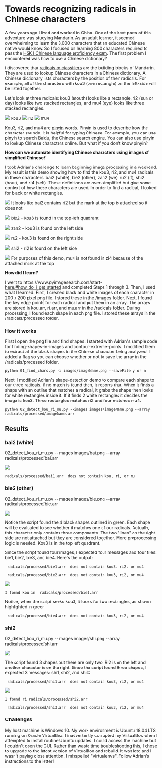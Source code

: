 # Towards recognizing radicals in Chinese characters

A few years ago I lived and worked in China.  One of the best parts of this adventure was studying Mandarin.  As an adult learner, it seemed overwhelming to learn the 8,000 characters that an educated Chinese native would know.  So I focused on learning 800 characters required to pass the [HSK I Chinese language proficiency exam](http://www.chinesetest.cn/gosign.do?id=1&lid=0).  The first problem I encountered was how to use a Chinese dictionary?

I discovered that [radicals or classifiers](https://en.wikipedia.org/wiki/Radical_(Chinese_characters)) are the building blocks of Mandarin.  They are used to lookup Chinese characters in a Chinese dictionary.  A Chinese dictionary lists characters by the position of their radicals.  For example, all of the characters with kou3 (one rectangle) on the left-side will be listed together.  

Let's look at three radicals:  kou3 (mouth)  looks like a rectangle, ri2 (sun or day) looks like two stacked rectangles, and mu4 (eye) looks like three stacked rectangles.  

![](images/kou3.png) kou3
![](images/ri2.png) ri2
![](images/mu4.png) mu4

Kou3, ri2, and mu4 are [pinyin](https://en.wikipedia.org/wiki/Pinyin) words.  Pinyin is used to describe how the character sounds.  It is helpful for typing Chinese.  For example, you can use pinyin to search Baidu, the Chinese search engine.  You can also use pinyin to lookup Chinese characters online.  But what if you don't know pinyin?  

**How can we automate identifying Chinese characters using images of simplified Chinese?**

I took Adrian's challenge to learn beginning image processing in a weekend.  My result is this demo showing how to find the kou3, ri2, and mu4 radicals in these characters:  bai2 (white), bie2 (other), zan2 (we), ru2 (if), shi2 (hour), and zi4 (self).  These definitions are over-simplified but give some context of how these characters are used.  In order to find a radical, I looked for black or white rectangles.

![](images/bai.png)
It looks like bai2 contains ri2 but the mark at the top is attached so it does not

![](images/bie.png)
bie2 - kou3 is found in the top-left quadrant

![](images/nan.png)
zan2 - kou3 is found on the left side

![](images/ru.png)
ru2 - kou3 is found on the right side

![](images/shi.png)
shi2 - ri2 is found on the left side

![](images/zi.png)
For purposes of this demo, mu4 is not found in zi4 because of the attached mark at the top

**How did I learn?**

I went to https://www.pyimagesearch.com/start-here/#how_do_i_get_started and completed Steps 1 through 3. Then, I used what I learned.  First, I created black and white images of each character in 200 x 200 pixel png file.  I stored these in the /images folder.  Next, I found the key edge points for each radical and put them in an array.  The arrays are stored in kou.arr, ri.arr, and mu.arr in the /radicals folder.  During processing, I found each shape in each png file.  I stored these arrays in the /radicals/processed folder.

### How it works

First I open the png file and find shapes.  I started with Adrian's sample code for finding-shapes-in-images and contour-extreme-points.  I modified them to extract all the black shapes in the Chinese character being analyzed.  I added a flag so you can choose whether or not to save the array in the /radicals/processed folder.

```
python 01_find_chars.py -i images/imageName.png --saveFile y or n
```

Next, I modified Adrian's shape-detection demo to compare each shape to our three radicals.  If no match is found then, it reports that.  When it finds a shape with an outline that matches a radical, it grabs the shape then looks for white rectangles inside it.  If it finds 2 white rectangles it decides the image is kou3.  Three rectangles matches ri2 and four matches mu4.

```
python 02_detect_kou_ri_mu.py --images images/imageName.png --array radicals/processed/imageName.arr
```

## Results

### bai2 (white)
02_detect_kou_ri_mu.py --images images/bai.png --array radicals/processed/bai.arr

![](doc-images/baiNotFound.png)

```
radicals/processed/bai1.arr  does not contain kou, ri, or mu
```

### bie2 (other)
02_detect_kou_ri_mu.py --images images/bie.png --array radicals/processed/bie.arr

![](doc-images/bieFound.png)

Notice the script found the 4 black shapes outlined in green.  Each shape will be evaluated to see whether it matches one of our radicals.  Actually, this character only contains three components.  The two "lines" on the right side are not attached but they are considered together.  More preprocessing logic is needed.   Kou3 is in the top left quadrant.  

Since the script found four images, I expected four messages and four files:  bie1, bie2, bie3, and bie4.  Here's the output:

```
 radicals/processed/bie1.arr  does not contain kou3, ri2, or mu4

 radicals/processed/bie2.arr  does not contain kou3, ri2, or mu4
```

![](doc-images/bieFindkou.png)

```
I found kou in  radicals/processed/bie3.arr
```

Notice, when the script seeks kou3, it looks for two rectangles, as shown highlighted in green

```
 radicals/processed/bie4.arr  does not contain kou3, ri2, or mu4
```
### shi2

02_detect_kou_ri_mu.py --images images/shi.png --array radicals/processed/shi.arr

![](doc-images/shiFound.png)

The script found 3 shapes but there are only two.  Ri2 is on the left and another character is on the right.  Since the script found three shapes, I expected 3 messages:  shi1, shi2, and shi3:

```
 radicals/processed/shi1.arr  does not contain kou3, ri2, or mu4
 ```
 ![](doc-images/shiFindri.png)

```
I found ri radicals/processed/shi2.arr

 radicals/processed/shi3.arr  does not contain kou3, ri2, or mu4
```

### Challenges

My host machine is Windows 10.  My work environment is Ubuntu 18.04 LTS running on Oracle VirtualBox.  I inadvertently corrupted my VirtualBox when I attempted to install routine Ubuntu updates.  I could access the machine but I couldn't open the GUI.  Rather than waste time troubleshooting this, I chose to upgrade to the latest version of VirtualBox and rebuild.  It was late and I wasn't paying close attention.  I misspelled "virtualenvs".  Follow Adrian's instructions to the letter!
